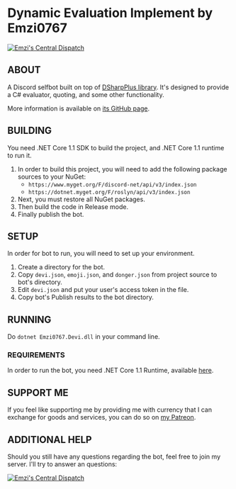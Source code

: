 # Dynamic Evaluation Implement by Emzi0767

[![Emzi's Central Dispatch](https://discordapp.com/api/guilds/207879549394878464/widget.png)](https://discord.gg/rGKrJDR)

## ABOUT

A Discord selfbot built on top of [DSharpPlus library](https://github.com/NaamloosDT/DSharpPlus). It's designed to provide a C# evaluator, quoting, and some other functionality.

More information is available on [its GitHub page](https://emzi0767.github.io/discord/devi/).

## BUILDING

You need .NET Core 1.1 SDK to build the project, and .NET Core 1.1 runtime to run it.

1. In order to build this project, you will need to add the following package sources to your NuGet:
   * `https://www.myget.org/F/discord-net/api/v3/index.json`
   * `https://dotnet.myget.org/F/roslyn/api/v3/index.json`
2. Next, you must restore all NuGet packages.
3. Then build the code in Release mode.
4. Finally publish the bot.

## SETUP

In order for bot to run, you will need to set up your environment. 

1. Create a directory for the bot.
2. Copy `devi.json`, `emoji.json`, and `donger.json` from project source to bot's directory.
3. Edit `devi.json` and put your user's access token in the file.
4. Copy bot's Publish results to the bot directory.

## RUNNING

Do `dotnet Emzi0767.Devi.dll` in your command line.

### REQUIREMENTS

In order to run the bot, you need .NET Core 1.1 Runtime, available [here](https://www.microsoft.com/net/download/core#/current/runtime).

## SUPPORT ME

If you feel like supporting me by providing me with currency that I can exchange for goods and services, you can do so on [my Patreon](https://www.patreon.com/emzi0767).

## ADDITIONAL HELP

Should you still have any questions regarding the bot, feel free to join my server. I'll try to answer an questions:

[![Emzi's Central Dispatch](https://discordapp.com/api/guilds/207879549394878464/embed.png?style=banner1)](https://discord.gg/rGKrJDR)